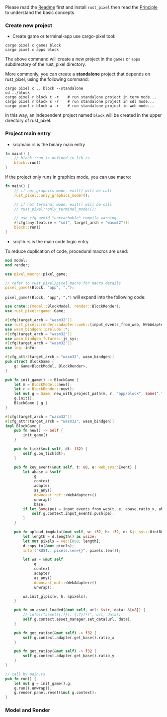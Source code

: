 [Readme]: ../README.md
[Principle]: principle.md

Please read the [Readme] first and install `rust_pixel` then read the [Principle] to understand the basic concepts

### Create new project
- Create game or terminal-app use cargo-pixel tool:
```
cargo pixel c games block 
cargo pixel c apps block 
```
The above command will create a new project in the `games` or `apps` subdirectory of the rust_pixel directory.


More commonly, you can create a **standalone** project that depends on rust_pixel, using the following command:
```
cargo pixel c .. block --standalone
cd ../block
cargo pixel r block t -r    # run standalone project in term mode...
cargo pixel r block s -r    # run standalone project in sdl mode...
cargo pixel r block w -r    # run standalone project in web mode...
```
In this way, an independent project named `block` will be created in the upper directory of rust_pixel.

### Project main entry
- src/main.rs is the binary main entry
```rust
fn main() {
    // block::run is defined in lib.rs
    block::run()
}
```

If the project only runs in graphics mode, you can use macro:
```rust
fn main() {
    // if not graphics mode, exit() will be call
    rust_pixel::only_graphics_mode!();

    // if not terminal mode, exit() will be call
    // rust_pixel::only_terminal_mode!();

    // use cfg avoid "unreachable" compile warning
    #[cfg(any(feature = "sdl", target_arch = "wasm32"))]
    block::run()
}
```

- src/lib.rs is the main code logic entry

To reduce duplication of code, procedural macros are used:

```rust
mod model;
mod render;

use pixel_macro::pixel_game;

// refer to rust_pixel/pixel_macro for macro details
pixel_game!(Block, "app", ".");  
```

`pixel_game!(Block, "app", ".")` will expand into the following code:

```rust
use crate::{model::BlockModel, render::BlockRender};
use rust_pixel::game::Game;

#[cfg(target_arch = "wasm32")]
use rust_pixel::render::adapter::web::{input_events_from_web, WebAdapter};
use wasm_bindgen::prelude::*;
#[cfg(target_arch = "wasm32")]
use wasm_bindgen_futures::js_sys;
#[cfg(target_arch = "wasm32")]
use log::info;

#[cfg_attr(target_arch = "wasm32", wasm_bindgen)]
pub struct BlockGame {
    g: Game<BlockModel, BlockRender>,
}

pub fn init_game() -> BlockGame {
    let m = BlockModel::new();
    let r = BlockRender::new();
    let mut g = Game::new_with_project_path(m, r, "app/block", Some("."));
    g.init();
    BlockGame { g }
}

#[cfg(target_arch = "wasm32")]
#[cfg_attr(target_arch = "wasm32", wasm_bindgen)]
impl BlockGame {
    pub fn new() -> Self {
        init_game()
    }

    pub fn tick(&mut self, dt: f32) {
        self.g.on_tick(dt);
    }

    pub fn key_event(&mut self, t: u8, e: web_sys::Event) {
        let abase = &self
            .g
            .context
            .adapter
            .as_any()
            .downcast_ref::<WebAdapter>()
            .unwrap()
            .base;
        if let Some(pe) = input_events_from_web(t, e, abase.ratio_x, abase.ratio_y) {
            self.g.context.input_events.push(pe);
        }
    }

    pub fn upload_imgdata(&mut self, w: i32, h: i32, d: &js_sys::Uint8ClampedArray) {
        let length = d.length() as usize;
        let mut pixels = vec![0u8; length];
        d.copy_to(&mut pixels);
        info!("RUST...pixels.len={}", pixels.len());

        let wa = &mut self
            .g
            .context
            .adapter
            .as_any()
            .downcast_mut::<WebAdapter>()
            .unwrap();

        wa.init_glpix(w, h, &pixels);
    }

    pub fn on_asset_loaded(&mut self, url: &str, data: &[u8]) {
        // info!("asset({:?}): {:?}!!!", url, data);
        self.g.context.asset_manager.set_data(url, data);
    }

    pub fn get_ratiox(&mut self) -> f32 {
        self.g.context.adapter.get_base().ratio_x
    }

    pub fn get_ratioy(&mut self) -> f32 {
        self.g.context.adapter.get_base().ratio_y
    }
}

// call by main.rs
pub fn run() {
    let mut g = init_game().g;
    g.run().unwrap();
    g.render.panel.reset(&mut g.context);
}
``` 

### Model and Render

